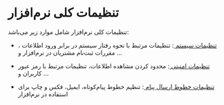 # تنظیمات کلی نرم‌افزار 

تنظیمات کلی نرم‌افزار شامل موارد زیر می‌باشد:

-   [تنظیمات سیستم ](https://github.com/1stco/PayamGostarDocs/blob/master/help2.5.4%20new/Getting-Started/General%20settings/system%20setting/systemsetting.md): تنظیمات مرتبط با  نحوه رفتار سیستم در برابر ورود اطلاعات ، مقررات ثبت‌نام مشتریان در نرم‌افزار و ... 

-    [تنظیمات امنیتی ](https://github.com/1stco/PayamGostarDocs/blob/master/help2.5.4%20new/Getting-Started/General%20settings/Security%20settings/Security%20settings.md): محدود کردن مشاهده اطلاعات، تنظیمات مرتبط با رمز عبور کاربران و ...

-    [تنظیمات خطوط ارسال پیام ](https://github.com/1stco/PayamGostarDocs/blob/master/help2.5.4%20new/Getting-Started/General%20settings/Line%20settings/Line%20settings.md):  تنظیم خطوط پیام‌کوتاه، ایمیل، فکس و چاپ  برای استفاده در نرم‌افزار 

